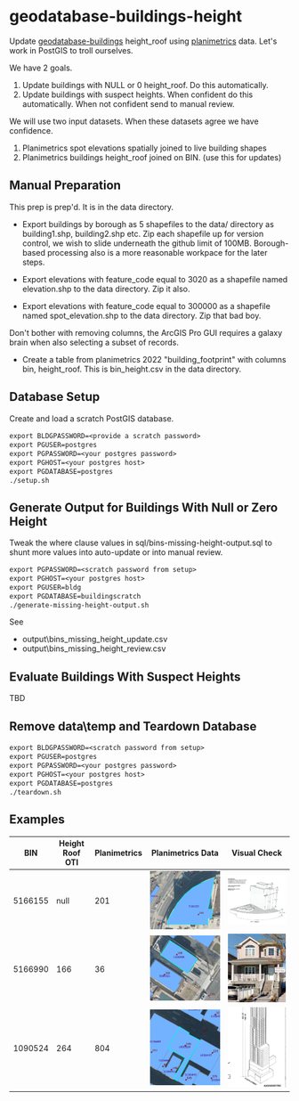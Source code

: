 # geodatabase-buildings-height

Update [geodatabase-buildings](https://github.com/mattyschell/geodatabase-buildings) height_roof using [planimetrics](https://github.com/CityOfNewYork/nyc-planimetrics/blob/main/Capture_Rules.md) data.  Let's work in PostGIS to troll ourselves.

We have 2 goals.  

1. Update buildings with NULL or 0 height_roof.  Do this automatically.
2. Update buildings with suspect heights.  When confident do this automatically.  When not confident send to manual review.

We will use two input datasets.  When these datasets agree we have confidence.

1. Planimetrics spot elevations spatially joined to live building shapes
2. Planimetrics buildings height_roof joined on BIN. (use this for updates)


## Manual Preparation

This prep is prep'd.  It is in the data directory.

* Export buildings by borough as 5 shapefiles to the data/ directory as building1.shp, building2.shp etc.  Zip each shapefile up for version control, we wish to slide underneath the github limit of 100MB.  Borough-based processing also is a more reasonable workpace for the later steps. 

* Export elevations with feature_code equal to 3020 as a shapefile named elevation.shp to the data directory.  Zip it also.

* Export elevations with feature_code equal to 300000 as a shapefile named spot_elevation.shp to the data directory.  Zip that bad boy.

Don't bother with removing columns, the ArcGIS Pro GUI requires a galaxy brain when also selecting a subset of records.

* Create a table from planimetrics 2022 "building_footprint" with columns bin, height_roof. This is bin_height.csv in the data directory.


## Database Setup

Create and load a scratch PostGIS database.

```shell
export BLDGPASSWORD=<provide a scratch password>
export PGUSER=postgres
export PGPASSWORD=<your postgres password>
export PGHOST=<your postgres host>
export PGDATABASE=postgres
./setup.sh
```

## Generate Output for Buildings With Null or Zero Height

Tweak the where clause values in sql/bins-missing-height-output.sql to shunt more values into auto-update or into manual review.

```shell
export PGPASSWORD=<scratch password from setup>
export PGHOST=<your postgres host>
export PGUSER=bldg
export PGDATABASE=buildingscratch
./generate-missing-height-output.sh
```

See
* output\bins_missing_height_update.csv 
* output\bins_missing_height_review.csv 

## Evaluate Buildings With Suspect Heights

TBD


## Remove data\temp and Teardown Database

```shell
export BLDGPASSWORD=<scratch password from setup>
export PGUSER=postgres
export PGPASSWORD=<your postgres password>
export PGHOST=<your postgres host>
export PGDATABASE=postgres
./teardown.sh
```

## Examples

| BIN | Height Roof OTI | Planimetrics | Planimetrics Data | Visual Check |
| --- | --- | --- | --- | --- |
| 5166155 | null | 201 | ![image](./doc/plan-5166155.png) | ![image](./doc/bis-5166155.png) |
| 5166990 | 166 | 36 | ![image](./doc/plan-5166990.png) | ![image](./doc/cyclo-5166990.png) |
| 1090524 | 264 | 804 | ![image](./doc/plan-1090524.png) | ![image](./doc/bis-1090524.png) |

